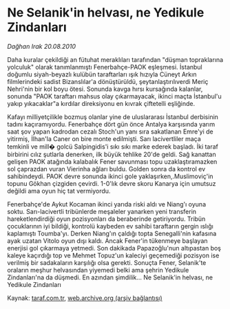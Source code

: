 # Ne Selanik'in helvası, ne Yedikule Zindanları

*Dağhan Irak 20.08.2010*

<div class="yazi"><p>Daha kuralar çekildiği an fütuhat meraklıları tarafından "düşman topraklarına yolculuk" olarak tanımlanmıştı Fenerbahçe-PAOK eşleşmesi. İstanbul doğumlu siyah-beyazlı kulübün taraftarları ışık hızıyla Cüneyt Arkın filmlerindeki sadist Bizanslılar'a dönüştürüldü, şeytanlaştırılıverdi Meriç Nehri'nin bir kol boyu ötesi. Sonunda kavga hırsı kursağında kalanlar, sonunda "PAOK taraftarı mahsus olay çıkarmayacak, ikinci maçta İstanbul'u yakıp yıkacaklar"a kırdılar direksiyonu en kıvrak çiftetelli eşliğinde.</p>
<p>Kafayı milliyetçilikle bozmuş olanlar yine de uluslararası İstanbul derbisinin tadını kaçıramıyordu. Fenerbahçe dört gün önce Antalya karşısında yarım saat şov yapan kadrodan cezalı Stoch'un yanı sıra sakatlanan Emre'yi de yitirmiş, İlhan'la Caner on bire monte edilmişti. Sarı lacivertliler maça temkinli ve mill� golcü Salpingidis'i sıkı sıkı marke ederek başladı. İki taraf birbirini cılız şutlarla denerken, ilk büyük tehlike 20'de geldi. Sağ kanattan gelişen PAOK atağında kalabalık Fener savunması topu uzaklaştıramazken sol çaprazdan vuran Vierinha ağları buldu. Golden sonra da kontrol ev sahibindeydi. PAOK devre sonunda ikinci gole yaklaşırken,.Muslimoviç'in topunu Gökhan çizgiden çevirdi. 1-0'lık devre skoru Kanarya için umutsuz değildi ama oyun hiç tat vermiyordu.</p>
<p>Fenerbahçe'de Aykut Kocaman ikinci yarıda riski aldı ve Niang'ı oyuna soktu. Sarı-lacivertli tribünlerde meşaleler yanarken yeni transferin hareketlendirdiği oyun pozisyonları da beraberinde getiriyordu. Tribün çocuklarının iyi bildiği, kontrolü kaybeden ev sahibi taraftarın gergin ıslığı kaplamıştı Toumba'yı. Derken Niang'ın çaldığı topta Senegalli'nin kafasına ayak uzatan Vitolo oyun dışı kaldı. Ancak Fener'in tükenmeye başlayan enerjisi gol çıkarmaya yetmedi. Son dakikada Papazoğlu'nun altıpastan boş kaleye kaçırdığı top ve Mehmet Topuz'un kaleciyi geçemediği pozisyon ise verilmiş bir sadakaların karşılığı olsa gerekti. Sonuçta Fener, Selanik'te oraların meşhur helvasından yiyemedi belki ama şehrin Yedikule Zindanları'na da düşmedi. En azından şimdilik... Ne Selanik'in helvası, ne Yedikule Zindanları</p></div>

Kaynak: [taraf.com.tr](http://www.taraf.com.tr:80/daghan-irak/makale-ne-selanik-in-helvasi-ne-yedikule-zindanlari.htm), [web.archive.org (arşiv bağlantısı)](http://web.archive.org/web/20100822002126/http://www.taraf.com.tr:80/daghan-irak/makale-ne-selanik-in-helvasi-ne-yedikule-zindanlari.htm)

